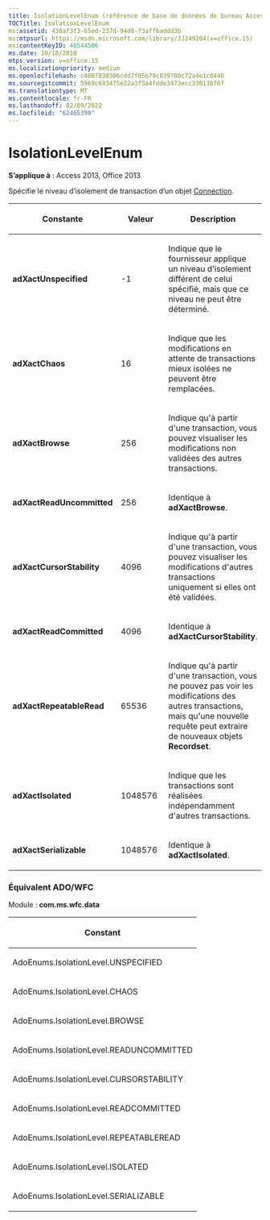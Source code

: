 ```yaml
---
title: IsolationLevelEnum (référence de base de données de bureau Access)
TOCTitle: IsolationLevelEnum
ms:assetid: 438af3f3-65ed-237d-94d8-f3aff6addd3b
ms:mtpsurl: https://msdn.microsoft.com/library/JJ249204(v=office.15)
ms:contentKeyID: 48544506
ms.date: 10/18/2018
mtps_version: v=office.15
ms.localizationpriority: medium
ms.openlocfilehash: c4007030306cdd7f05b79c839780c72a4e1c0446
ms.sourcegitcommit: 5969c693475e22a3f5a4fdde3473ecc33013b76f
ms.translationtype: MT
ms.contentlocale: fr-FR
ms.lasthandoff: 02/09/2022
ms.locfileid: "62465399"
---
```

# <a name="isolationlevelenum"></a>IsolationLevelEnum

**S’applique à** : Access 2013, Office 2013

Spécifie le niveau d’isolement de transaction d’un objet [Connection](connection-object-ado.md).


<table>
<colgroup>
<col style="width: 33%" />
<col style="width: 33%" />
<col style="width: 33%" />
</colgroup>
<thead>
<tr class="header">
<th><p>Constante</p></th>
<th><p>Valeur</p></th>
<th><p>Description</p></th>
</tr>
</thead>
<tbody>
<tr class="odd">
<td><p><strong>adXactUnspecified</strong></p></td>
<td><p>-1</p></td>
<td><p>Indique que le fournisseur applique un niveau d’isolement différent de celui spécifié, mais que ce niveau ne peut être déterminé.</p></td>
</tr>
<tr class="even">
<td><p><strong>adXactChaos</strong></p></td>
<td><p>16</p></td>
<td><p>Indique que les modifications en attente de transactions mieux isolées ne peuvent être remplacées.</p></td>
</tr>
<tr class="odd">
<td><p><strong>adXactBrowse</strong></p></td>
<td><p>256</p></td>
<td><p>Indique qu'à partir d'une transaction, vous pouvez visualiser les modifications non validées des autres transactions.</p></td>
</tr>
<tr class="even">
<td><p><strong>adXactReadUncommitted</strong></p></td>
<td><p>256</p></td>
<td><p>Identique à <strong>adXactBrowse</strong>.</p></td>
</tr>
<tr class="odd">
<td><p><strong>adXactCursorStability</strong></p></td>
<td><p>4096</p></td>
<td><p>Indique qu'à partir d'une transaction, vous pouvez visualiser les modifications d'autres transactions uniquement si elles ont été validées.</p></td>
</tr>
<tr class="even">
<td><p><strong>adXactReadCommitted</strong></p></td>
<td><p>4096</p></td>
<td><p>Identique à <strong>adXactCursorStability</strong>.</p></td>
</tr>
<tr class="odd">
<td><p><strong>adXactRepeatableRead</strong></p></td>
<td><p>65536</p></td>
<td><p>Indique qu'à partir d'une transaction, vous ne pouvez pas voir les modifications des autres transactions, mais qu'une nouvelle requête peut extraire de nouveaux objets <strong>Recordset</strong>.</p></td>
</tr>
<tr class="even">
<td><p><strong>adXactIsolated</strong></p></td>
<td><p>1048576</p></td>
<td><p>Indique que les transactions sont réalisées indépendamment d'autres transactions.</p></td>
</tr>
<tr class="odd">
<td><p><strong>adXactSerializable</strong></p></td>
<td><p>1048576</p></td>
<td><p>Identique à <strong>adXactIsolated</strong>.</p></td>
</tr>
</tbody>
</table>


### <a name="adowfc-equivalent"></a>Équivalent ADO/WFC

Module : **com.ms.wfc.data**

<table>
<colgroup>
<col style="width: 100%" />
</colgroup>
<thead>
<tr class="header">
<th><p>Constant</p></th>
</tr>
</thead>
<tbody>
<tr class="odd">
<td><p>AdoEnums.IsolationLevel.UNSPECIFIED</p></td>
</tr>
<tr class="even">
<td><p>AdoEnums.IsolationLevel.CHAOS</p></td>
</tr>
<tr class="odd">
<td><p>AdoEnums.IsolationLevel.BROWSE</p></td>
</tr>
<tr class="even">
<td><p>AdoEnums.IsolationLevel.READUNCOMMITTED</p></td>
</tr>
<tr class="odd">
<td><p>AdoEnums.IsolationLevel.CURSORSTABILITY</p></td>
</tr>
<tr class="even">
<td><p>AdoEnums.IsolationLevel.READCOMMITTED</p></td>
</tr>
<tr class="odd">
<td><p>AdoEnums.IsolationLevel.REPEATABLEREAD</p></td>
</tr>
<tr class="even">
<td><p>AdoEnums.IsolationLevel.ISOLATED</p></td>
</tr>
<tr class="odd">
<td><p>AdoEnums.IsolationLevel.SERIALIZABLE</p></td>
</tr>
</tbody>
</table>

